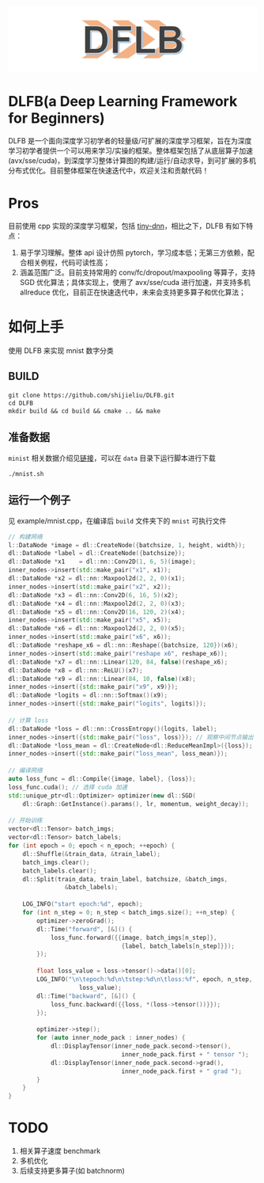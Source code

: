 ![](./DFLB.png)
# DLFB(a Deep Learning Framework for Beginners)
DLFB 是一个面向深度学习初学者的轻量级/可扩展的深度学习框架，旨在为深度学习初学者提供一个可以用来学习/实操的框架。整体框架包括了从底层算子加速(avx/sse/cuda)，到深度学习整体计算图的构建/运行/自动求导，到可扩展的多机分布式优化。目前整体框架在快速迭代中，欢迎关注和贡献代码！
# Pros
目前使用 cpp 实现的深度学习框架，包括 [tiny-dnn](https://github.com/tiny-dnn/tiny-dnn)，相比之下，DLFB 有如下特点：
1. 易于学习理解。整体 api 设计仿照 pytorch，学习成本低；无第三方依赖，配合相关例程，代码可读性高；
2. 涵盖范围广泛。目前支持常用的 conv/fc/dropout/maxpooling 等算子，支持 SGD 优化算法；具体实现上，使用了 avx/sse/cuda 进行加速，并支持多机 allreduce 优化，目前正在快速迭代中，未来会支持更多算子和优化算法；

# 如何上手
使用 DLFB 来实现 mnist 数字分类
## BUILD
```
git clone https://github.com/shijieliu/DLFB.git
cd DLFB
mkdir build && cd build && cmake .. && make
```
## 准备数据
`minist` 相关数据介绍见[链接](http://yann.lecun.com/exdb/mnist/)，可以在 `data` 目录下运行脚本进行下载
``` shell
./mnist.sh
```
## 运行一个例子
见 example/mnist.cpp，在编译后 `build` 文件夹下的 `mnist` 可执行文件
``` cpp
// 构建网络
l::DataNode *image = dl::CreateNode({batchsize, 1, height, width});
dl::DataNode *label = dl::CreateNode({batchsize});
dl::DataNode *x1    = dl::nn::Conv2D(1, 6, 5)(image);
inner_nodes->insert(std::make_pair("x1", x1));
dl::DataNode *x2 = dl::nn::Maxpool2d(2, 2, 0)(x1);
inner_nodes->insert(std::make_pair("x2", x2));
dl::DataNode *x3 = dl::nn::Conv2D(6, 16, 5)(x2);
dl::DataNode *x4 = dl::nn::Maxpool2d(2, 2, 0)(x3);
dl::DataNode *x5 = dl::nn::Conv2D(16, 120, 2)(x4);
inner_nodes->insert(std::make_pair("x5", x5));
dl::DataNode *x6 = dl::nn::Maxpool2d(2, 2, 0)(x5);
inner_nodes->insert(std::make_pair("x6", x6));
dl::DataNode *reshape_x6 = dl::nn::Reshape({batchsize, 120})(x6);
inner_nodes->insert(std::make_pair("reshape x6", reshape_x6));
dl::DataNode *x7 = dl::nn::Linear(120, 84, false)(reshape_x6);
dl::DataNode *x8 = dl::nn::ReLU()(x7);
dl::DataNode *x9 = dl::nn::Linear(84, 10, false)(x8);
inner_nodes->insert({std::make_pair("x9", x9)});
dl::DataNode *logits = dl::nn::Softmax()(x9);
inner_nodes->insert({std::make_pair("logits", logits)});

// 计算 loss
dl::DataNode *loss = dl::nn::CrossEntropy()(logits, label);
inner_nodes->insert({std::make_pair("loss", loss)}); // 观察中间节点输出
dl::DataNode *loss_mean = dl::CreateNode<dl::ReduceMeanImpl>({loss});
inner_nodes->insert({std::make_pair("loss_mean", loss_mean)});

// 编译网络
auto loss_func = dl::Compile({image, label}, {loss});
loss_func.cuda(); // 选择 cuda 加速
std::unique_ptr<dl::Optimizer> optimizer(new dl::SGD(
    dl::Graph::GetInstance().params(), lr, momentum, weight_decay));

// 开始训练
vector<dl::Tensor> batch_imgs;
vector<dl::Tensor> batch_labels;
for (int epoch = 0; epoch < n_epoch; ++epoch) {
    dl::Shuffle(&train_data, &train_label);
    batch_imgs.clear();
    batch_labels.clear();
    dl::Split(train_data, train_label, batchsize, &batch_imgs,
                &batch_labels);

    LOG_INFO("start epoch:%d", epoch);
    for (int n_step = 0; n_step < batch_imgs.size(); ++n_step) {
        optimizer->zeroGrad();
        dl::Time("forward", [&]() {
            loss_func.forward({{image, batch_imgs[n_step]},
                                {label, batch_labels[n_step]}});
        });

        float loss_value = loss->tensor()->data()[0];
        LOG_INFO("\n\tepoch:%d\n\tstep:%d\n\tloss:%f", epoch, n_step,
                    loss_value);
        dl::Time("backward", [&]() {
            loss_func.backward({{loss, *(loss->tensor())}});
        });

        optimizer->step();
        for (auto inner_node_pack : inner_nodes) {
            dl::DisplayTensor(inner_node_pack.second->tensor(),
                                inner_node_pack.first + " tensor ");
            dl::DisplayTensor(inner_node_pack.second->grad(),
                                inner_node_pack.first + " grad ");
        }
    }
}
```

# TODO
1. 相关算子速度 benchmark
2. 多机优化
3. 后续支持更多算子(如 batchnorm)
